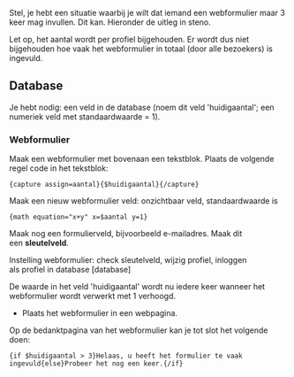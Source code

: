 Stel, je hebt een situatie waarbij je wilt dat iemand een webformulier
maar 3 keer mag invullen. Dit kan. Hieronder de uitleg in steno.

Let op, het aantal wordt per profiel bijgehouden. Er wordt dus niet
bijgehouden hoe vaak het webformulier in totaal (door alle bezoekers) is
ingevuld.

## Database

Je hebt nodig: een veld in de database (noem dit veld 'huidigaantal';
een numeriek veld met standaardwaarde = 1).

### Webformulier

Maak een webformulier met bovenaan een tekstblok. Plaats de volgende
regel code in het tekstblok:

`{capture assign=aantal}{$huidigaantal}{/capture}`

Maak een nieuw webformulier veld: onzichtbaar veld, standaardwaarde is

`{math equation="x+y" x=$aantal y=1}`

Maak nog een formulierveld, bijvoorbeeld e-mailadres. Maak dit
een **sleutelveld**.

Instelling webformulier: check sleutelveld, wijzig profiel, inloggen
als profiel in database [database]

De waarde in het veld 'huidigaantal' wordt nu iedere keer wanneer het
webformulier wordt verwerkt met 1 verhoogd.

-   Plaats het webformulier in een webpagina. 

Op de bedanktpagina van het webformulier kan je tot slot het volgende
doen:

`{if $huidigaantal > 3}Helaas, u heeft het formulier te vaak ingevuld{else}Probeer het nog een keer.{/if}`

